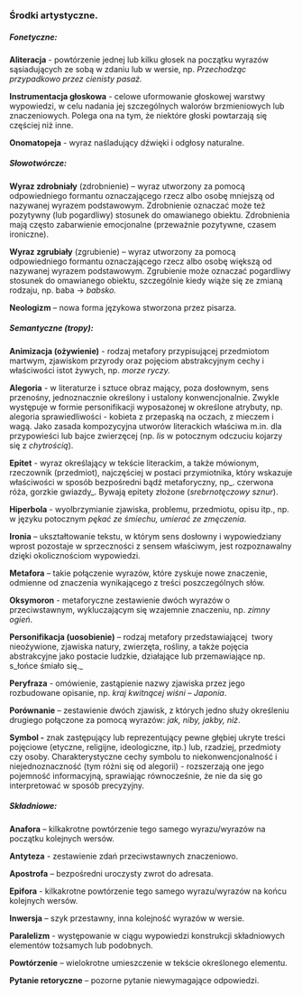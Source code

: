 ### **Środki artystyczne.**

##### **Fonetyczne:**

 **Aliteracja** - powtórzenie jednej lub kilku głosek na początku wyrazów sąsiadujących ze sobą w zdaniu lub w wersie, np. _Przechodząc przypadkowo przez cienisty pasaż._

**Instrumentacja głoskowa** - celowe uformowanie głoskowej warstwy wypowiedzi, w celu nadania jej szczególnych walorów brzmieniowych lub znaczeniowych. Polega ona na tym, że niektóre głoski powtarzają się częściej niż inne.

**Onomatopeja** - wyraz naśladujący dźwięki i odgłosy naturalne.

##### **Słowotwórcze:**

**Wyraz zdrobniały** (zdrobnienie) – wyraz utworzony za pomocą odpowiedniego formantu oznaczającego rzecz albo osobę mniejszą od nazywanej wyrazem podstawowym. Zdrobnienie oznaczać może też pozytywny (lub pogardliwy) stosunek do omawianego obiektu. Zdrobnienia mają często zabarwienie emocjonalne (przeważnie pozytywne, czasem ironiczne).

**Wyraz zgrubiały** (zgrubienie) – wyraz utworzony za pomocą odpowiedniego formantu oznaczającego rzecz albo osobę większą od nazywanej wyrazem podstawowym. Zgrubienie może oznaczać pogardliwy stosunek do omawianego obiektu, szczególnie kiedy wiąże się ze zmianą rodzaju, np. baba → _babsko._

**Neologizm** – nowa forma językowa stworzona przez pisarza.

##### **Semantyczne (tropy):**

**Animizacja (ożywienie)** - rodzaj metafory przypisującej przedmiotom martwym, zjawiskom przyrody oraz pojęciom abstrakcyjnym cechy i właściwości istot żywych, np. _morze ryczy._

**Alegoria** - w literaturze i sztuce obraz mający, poza dosłownym, sens przenośny, jednoznacznie określony i ustalony konwencjonalnie. Zwykle występuje w formie personifikacji wyposażonej w określone atrybuty, np. alegoria sprawiedliwości - kobieta z przepaską na oczach, z mieczem i wagą. Jako zasada kompozycyjna utworów literackich właściwa m.in. dla przypowieści lub bajce zwierzęcej (np. _lis_ w potocznym odczuciu kojarzy się z _chytrością_).

**Epitet** - wyraz określający w tekście literackim, a także mówionym, rzeczownik (przedmiot), najczęściej w postaci przymiotnika, który wskazuje właściwości w sposób bezpośredni bądź metaforyczny, np_. czerwona róża, gorzkie gwiazdy_. Bywają epitety złożone (_srebrnotęczowy_ _sznur_).

**Hiperbola** - wyolbrzymianie zjawiska, problemu, przedmiotu, opisu itp., np. w języku potocznym _pękać ze śmiechu, umierać ze zmęczenia_.

**Ironia** – ukształtowanie tekstu, w którym sens dosłowny i wypowiedziany wprost pozostaje w sprzeczności z sensem właściwym, jest rozpoznawalny dzięki okolicznościom wypowiedzi.

**Metafora** – takie połączenie wyrazów, które zyskuje nowe znaczenie, odmienne od znaczenia wynikającego z treści poszczególnych słów.

**Oksymoron** - metaforyczne zestawienie dwóch wyrazów o przeciwstawnym, wykluczającym się wzajemnie znaczeniu, np. _zimny ogień_.

**Personifikacja (uosobienie)** – rodzaj metafory przedstawiającej  twory nieożywione, zjawiska natury, zwierzęta, rośliny, a także pojęcia abstrakcyjne jako postacie ludzkie, działające lub przemawiające np. s_łońce śmiało się._

**Peryfraza** - omówienie, zastąpienie nazwy zjawiska przez jego rozbudowane opisanie, np. _kraj kwitnącej wiśni – Japonia_.

**Porównanie** – zestawienie dwóch zjawisk, z których jedno służy określeniu drugiego połączone za pomocą wyrazów: _jak, niby, jakby, niż_.

**Symbol -** znak zastępujący lub reprezentujący pewne głębiej ukryte treści pojęciowe (etyczne, religijne, ideologiczne, itp.) lub, rzadziej, przedmioty czy osoby. Charakterystyczne cechy symbolu to niekonwencjonalność i niejednoznaczność (tym różni się od alegorii) - rozszerzają one jego pojemność informacyjną, sprawiając równocześnie, że nie da się go interpretować w sposób precyzyjny.

##### **Składniowe:**

**Anafora** – kilkakrotne powtórzenie tego samego wyrazu/wyrazów na początku kolejnych wersów.

**Antyteza** - zestawienie zdań przeciwstawnych znaczeniowo.

**Apostrofa** – bezpośredni uroczysty zwrot do adresata.

**Epifora** - kilkakrotne powtórzenie tego samego wyrazu/wyrazów na końcu kolejnych wersów.

**Inwersja** – szyk przestawny, inna kolejność wyrazów w wersie.

**Paralelizm** - występowanie w ciągu wypowiedzi konstrukcji składniowych elementów tożsamych lub podobnych. 

**Powtórzenie** – wielokrotne umieszczenie w tekście określonego elementu.

**Pytanie retoryczne** – pozorne pytanie niewymagające odpowiedzi.
